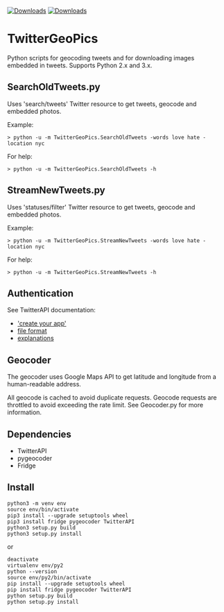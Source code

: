 [![Downloads](https://pypip.in/d/TwitterGeoPics/badge.png)](https://crate.io/packages/TwitterGeoPics)
[![Downloads](https://pypip.in/v/TwitterGeoPics/badge.png)](https://crate.io/packages/TwitterGeoPics)

TwitterGeoPics
==============
Python scripts for geocoding tweets and for downloading images embedded in tweets.  Supports Python 2.x and 3.x.

SearchOldTweets.py
-----------------
Uses 'search/tweets' Twitter resource to get tweets, geocode and embedded photos.

Example:

	> python -u -m TwitterGeoPics.SearchOldTweets -words love hate -location nyc

For help:

	> python -u -m TwitterGeoPics.SearchOldTweets -h

StreamNewTweets.py
-----------------
Uses 'statuses/filter' Twitter resource to get tweets, geocode and embedded photos.

Example:

	> python -u -m TwitterGeoPics.StreamNewTweets -words love hate -location nyc

For help:

	> python -u -m TwitterGeoPics.StreamNewTweets -h
	
Authentication
--------------
See TwitterAPI documentation:

* ['create  your app'](https://apps.twitter.com)
* [file format](http://pythonhosted.org/TwitterAPI/twitteroauth.html )
* [explanations](https://developer.twitter.com/en/docs/basics/getting-started)

Geocoder
--------
The geocoder uses Google Maps API to get latitude and longitude from a human-readable address. 

All geocode is cached to avoid duplicate requests.  Geocode requests are throttled to avoid exceeding the rate limit.  See Geocoder.py for more information.

Dependencies
-----------
* TwitterAPI
* pygeocoder
* Fridge

Install
-------

    python3 -m venv env  
    source env/bin/activate  
    pip3 install --upgrade setuptools wheel
    pip3 install fridge pygeocoder TwitterAPI
    python3 setup.py build  
    python3 setup.py install  

or

    deactivate
    virtualenv env/py2
    python --version
    source env/py2/bin/activate
    pip install --upgrade setuptools wheel
    pip install fridge pygeocoder TwitterAPI
    python setup.py build
    python setup.py install



